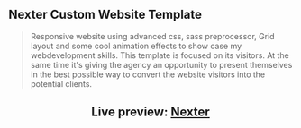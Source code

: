 ## Nexter Custom Website Template
>Responsive website using advanced css, sass preprocessor, Grid layout and some cool animation effects to show case my webdevelopment skills. This template is focused on its visitors. At the same time it's giving the agency an opportunity to present themselves in the best possible way to convert the website visitors into the potential clients.

## <p align="center"> Live preview: <a href="https://kajal1106.github.io/Nexter/">Nexter</a></p><br>

